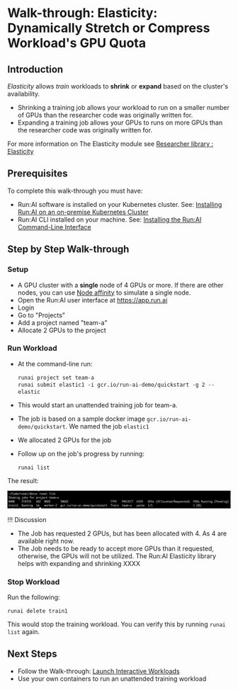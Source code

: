 # Walk-through: Elasticity: Dynamically Stretch or Compress Workload's GPU Quota


## Introduction

_Elasticity_ allows _train_ workloads to __shrink__ or __expand__ based on the cluster's availability.
* Shrinking a training job allows your workload to run on a smaller number of GPUs than the researcher code was originally written for.
* Expanding a training job allows your GPUs to runs on more GPUs than the researcher code was originally written for. 

For more information on The Elasticity module see [Researcher library : Elasticity](../researcher-library/rl-elasticity.md)

## Prerequisites 

To complete this walk-through you must have:

*   Run:AI software is installed on your Kubernetes cluster. See: [Installing Run:AI on an on-premise Kubernetes Cluster](../../Administrator/Cluster-Setup/cluster-install.md)
*   Run:AI CLI installed on your machine. See: [Installing the Run:AI Command-Line Interface](../../Administrator/Researcher-Setup/cli-install.md)

## Step by Step Walk-through

### Setup

*   A GPU cluster with a __single__ node of 4 GPUs or more. If there are other nodes, you can use [Node affinity](../../Administrator/Admin-User-Interface-Setup/Working-with-Projects/#further-affinity-refinement-by-the-researcher) to simulate a single node.
*   Open the Run:AI user interface at <https://app.run.ai>
*   Login
*   Go to "Projects"
*   Add a project named "team-a"
*   Allocate 2 GPUs to the project

### Run Workload

*   At the command-line run:

        runai project set team-a
        runai submit elastic1 -i gcr.io/run-ai-demo/quickstart -g 2 --elastic 

* This would start an unattended training job for team-a. 
* The job is based on a sample docker image ``gcr.io/run-ai-demo/quickstart``. We named the job ``elastic1``
* We allocated 2 GPUs for the job

*   Follow up on the job's progress by running:

        runai list

The result:

![mceclipxx.png](img/mceclip00.png)


!!! Discussion
* The Job has requested 2 GPUs, but has been allocated with 4. As 4 are available right now.
* The Job needs to be ready to accept more GPUs than it requested, otherwise, the GPUs will not be utilized. The Run:AI Elasticity library helps with expanding and shrinking XXXX




### Stop Workload

Run the following:

    runai delete train1

This would stop the training workload. You can verify this by running ``runai list`` again.

## Next Steps

*   Follow the Walk-through: [Launch Interactive Workloads](walkthrough-build.md)
*   Use your own containers to run an unattended training workload